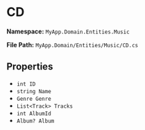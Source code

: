 # CD

**Namespace:** `MyApp.Domain.Entities.Music`

**File Path:** `MyApp.Domain/Entities/Music/CD.cs`

## Properties

- `int ID`
- `string Name`
- `Genre Genre`
- `List<Track> Tracks`
- `int AlbumId`
- `Album? Album`

